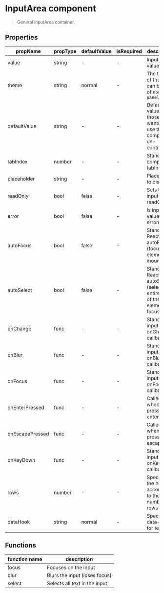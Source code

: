 # InputArea component

> General inputArea container.

## Properties

| propName | propType | defaultValue | isRequired | description |
|----------|----------|--------------|------------|-------------|
| value | string | - | - | Inputs value |
| theme | string | normal | - | The theme of the input, can be one of `normal`, `paneltitle` |
| defaultValue | string | - | - | Default value for those who wants to use this component un-controlled |
| tabIndex  | number | - | - | Standard component tabIndex |
| placeholder  | string | - | - | Placeholder to display |
| readOnly  | bool | false | - | Sets the input to readOnly |
| error  | bool | false | - | Is input value erroneous |
| autoFocus | bool | false  | - | Standard React Input autoFocus (focus the element on mount) |
| autoSelect | bool | false | - | Standard React Input autoSelect (select the entire text of the element on focus) |
| onChange  | func | - | - | Standard input onChange callback |
| onBlur | func | - | -  | Standard input onBlur callback |
| onFocus | func | - | - | Standard input onFocus callback |
| onEnterPressed | func | - | - | Called when user presses -enter- |
| onEscapePressed | func | - | - | Called when user presses -escape- |
| onKeyDown | func | - | - | Standard input onKeyDown callback |
| rows | number | - | - | Specifies the height according to the number of rows |
| dataHook | string | normal | - | Specifies a data-hook for tests |

## Functions

| function name | description |
|---------------|-------------|
| focus | Focuses on the input |
| blur | Blurs the input (loses focus) |
| select | Selects all text in the input |

